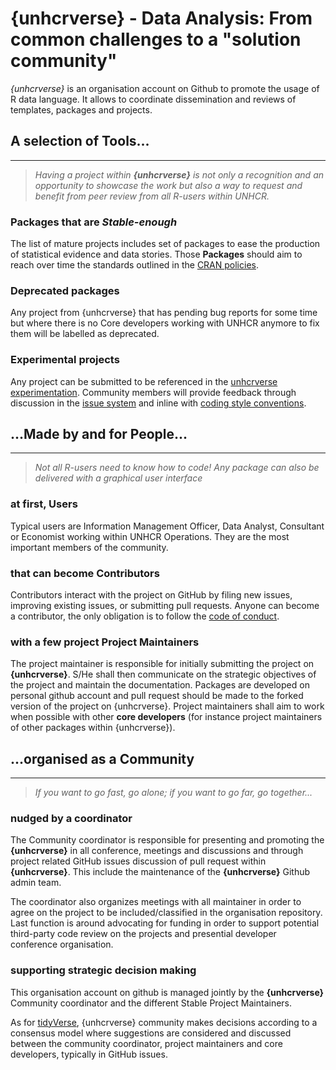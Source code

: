 # {unhcrverse} - **Data Analysis: From common challenges to a "solution community"**

*{unhcrverse}* is an organisation account on Github  to promote the usage of R data language. It allows to coordinate dissemination and reviews of templates, packages and projects.


## A selection of Tools...

------------------------------------------------------------------------

> *Having a project within __{unhcrverse}__ is not only a recognition and an opportunity to showcase the work but also a way to request and benefit from peer review from all R-users within UNHCR.*

### Packages that are *Stable-enough*
The list of mature projects includes set of packages to ease the production of statistical evidence and data stories. Those **Packages** should aim to reach over time the standards outlined in the [CRAN policies](https://cran.r-project.org/web/packages/policies.html).

### Deprecated packages
Any project from {unhcrverse} that has pending bug reports for some time but where there is no Core developers working with UNHCR anymore to fix them will be labelled as deprecated.

### Experimental projects
Any project can be submitted to be referenced in the [unhcrverse experimentation](articles/experimentation.html). Community members will provide feedback through discussion in the [issue system](https://github.com/unhcRverse/unhcRverse/issues) and inline with [coding style conventions](articles/codingstyle.html).

## ...Made by and for People...

------------------------------------------------------------------------

> *Not all R-users need to know how to code! Any package can also be delivered with a graphical user interface*

### at first, **Users**
Typical users are Information Management Officer, Data Analyst, Consultant or Economist working within UNHCR Operations. They are the most important members of the community.

### that can become **Contributors**
Contributors interact with the project on GitHub by filing new issues, improving existing issues, or submitting pull requests. Anyone can become a contributor, the only obligation is to follow the [code of conduct](https://contributor-covenant.org/version/2/0/CODE_OF_CONDUCT.html).

### with a few project Project Maintainers
The project maintainer is responsible for initially submitting the project on **{unhcrverse}**. S/He shall then communicate on the strategic objectives of the project and maintain the documentation. Packages are developed on personal github account and pull request should be made to the forked version of the project on {unhcrverse}. Project maintainers shall aim to work when possible with other **core developers** (for instance project maintainers of other packages within {unhcrverse}).

## ...organised as a  Community

------------------------------------------------------------------------

> *If you want to go fast, go alone; if you want to go far, go together...*

### nudged by a **coordinator**
The Community coordinator is responsible for presenting and promoting the **{unhcrverse}** in all conference, meetings and discussions and through project related GitHub issues discussion of pull request within **{unhcrverse}**. This include the maintenance of the **{unhcrverse}** Github admin team.

The coordinator also organizes meetings with all maintainer in order to agree on the project to be included/classified in the organisation repository. Last function is around advocating for funding in order to support potential third-party code review on the projects and presential developer conference organisation.

### supporting **strategic decision making**
This organisation account on github is managed jointly by the **{unhcrverse}** Community coordinator and the different Stable Project Maintainers.

As for [tidyVerse](https://www.tidyverse.org/), {unhcrverse} community makes decisions according to a consensus model where suggestions are considered and discussed between the community coordinator, project maintainers and core developers, typically in GitHub issues.


